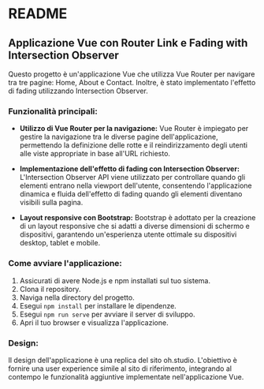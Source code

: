 # README

## Applicazione Vue con Router Link e Fading with Intersection Observer

Questo progetto è un'applicazione Vue che utilizza Vue Router per navigare tra tre pagine: Home, About e Contact. Inoltre, è stato implementato l'effetto di fading utilizzando Intersection Observer.

### Funzionalità principali:

- **Utilizzo di Vue Router per la navigazione:** Vue Router è impiegato per gestire la navigazione tra le diverse pagine dell'applicazione, permettendo la definizione delle rotte e il reindirizzamento degli utenti alle viste appropriate in base all'URL richiesto.

- **Implementazione dell'effetto di fading con Intersection Observer:** L'Intersection Observer API viene utilizzato per controllare quando gli elementi entrano nella viewport dell'utente, consentendo l'applicazione dinamica e fluida dell'effetto di fading quando gli elementi diventano visibili sulla pagina.

- **Layout responsive con Bootstrap:** Bootstrap è adottato per la creazione di un layout responsive che si adatti a diverse dimensioni di schermo e dispositivi, garantendo un'esperienza utente ottimale su dispositivi desktop, tablet e mobile.

### Come avviare l'applicazione:

1. Assicurati di avere Node.js e npm installati sul tuo sistema.
2. Clona il repository.
3. Naviga nella directory del progetto.
4. Esegui `npm install` per installare le dipendenze.
5. Esegui `npm run serve` per avviare il server di sviluppo.
6. Apri il tuo browser e visualizza l'applicazione.

### Design:

Il design dell'applicazione è una replica del sito oh.studio. L'obiettivo è fornire una user experience simile al sito di riferimento, integrando al contempo le funzionalità aggiuntive implementate nell'applicazione Vue.
